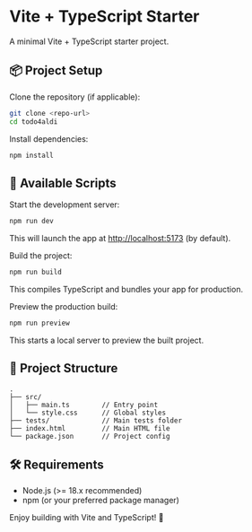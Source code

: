 # Vite + TypeScript Starter

A minimal Vite + TypeScript starter project.

## 📦 Project Setup

Clone the repository (if applicable):

```bash
git clone <repo-url>
cd todo4aldi
```

Install dependencies:

```bash
npm install
```

## 🚀 Available Scripts

Start the development server:

```bash
npm run dev
```

This will launch the app at [http://localhost:5173](http://localhost:5173) (by default).

Build the project:

```bash
npm run build
```

This compiles TypeScript and bundles your app for production.

Preview the production build:

```bash
npm run preview
```

This starts a local server to preview the built project.

## 📂 Project Structure

```
.
├── src/
│   ├── main.ts        // Entry point
│   └── style.css      // Global styles
├── tests/             // Main tests folder
├── index.html         // Main HTML file
└── package.json       // Project config
```

## 🛠️ Requirements

- Node.js (>= 18.x recommended)
- npm (or your preferred package manager)

Enjoy building with Vite and TypeScript! 🎉

